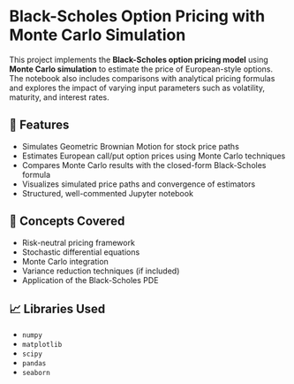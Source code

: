 # Black-Scholes Option Pricing with Monte Carlo Simulation

This project implements the **Black-Scholes option pricing model** using **Monte Carlo simulation** to estimate the price of European-style options. The notebook also includes comparisons with analytical pricing formulas and explores the impact of varying input parameters such as volatility, maturity, and interest rates.

## 📌 Features

- Simulates Geometric Brownian Motion for stock price paths
- Estimates European call/put option prices using Monte Carlo techniques
- Compares Monte Carlo results with the closed-form Black-Scholes formula
- Visualizes simulated price paths and convergence of estimators
- Structured, well-commented Jupyter notebook

## 🧠 Concepts Covered

- Risk-neutral pricing framework
- Stochastic differential equations
- Monte Carlo integration
- Variance reduction techniques (if included)
- Application of the Black-Scholes PDE

## 📈 Libraries Used

- `numpy`
- `matplotlib`
- `scipy`
- `pandas` 
- `seaborn` 


